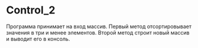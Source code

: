 # Control_2
Программа принимает на вход массив. Первый метод отсортировывает значения в три и менее элементов. Второй метод строит новый массив и выводит его в консоль.
